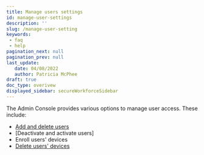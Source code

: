 ```yaml
---
title: Manage users settings
id: manage-user-settings
description: ''
slug: /manage-user-setting
keywords: 
 - faq
 - help
pagination_next: null
pagination_prev: null
last_update: 
   date: 04/08/2022
   author: Patricia McPhee
draft: true
doc_type: overivew
displayed_sidebar: secureWorkforceSidebar
---
```



The Admin Console provides various options to  manage user access. These include:

*   [Add and delete users](/docs/secure-work/workforce-settings/users/adding-deleting-users)
*   [Deactivate and activate users]<!-- (Deactivating_and_Reactivating) -->
*   Enroll users' devices
*   [Delete users' devices](/docs/secure-work/workforce-settings/users/deleting-a-tenant-or-user)